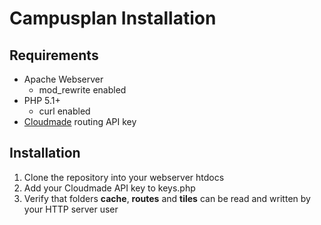 Campusplan Installation
============

Requirements
------------

* Apache Webserver
	* mod_rewrite enabled
* PHP 5.1+
    * curl enabled
* [Cloudmade](http://cloudmade.com/) routing API key

Installation
------------
1. Clone the repository into your webserver htdocs
2. Add your Cloudmade API key to keys.php
3. Verify that folders **cache**, **routes** and **tiles** can be read and written by your HTTP server user

